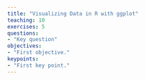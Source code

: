 ```yaml
---
title: "Visualizing Data in R with ggplot"
teaching: 10
exercises: 5
questions:
- "Key question"
objectives:
- "First objective."
keypoints:
- "First key point."
---
```

